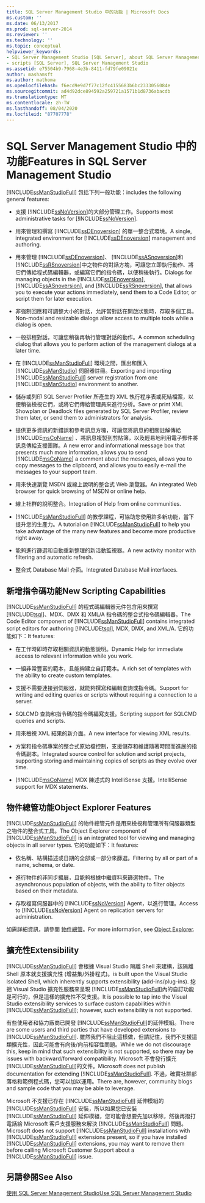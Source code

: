 ```yaml
---
title: SQL Server Management Studio 中的功能 | Microsoft Docs
ms.custom: ''
ms.date: 06/13/2017
ms.prod: sql-server-2014
ms.reviewer: ''
ms.technology: ''
ms.topic: conceptual
helpviewer_keywords:
- SQL Server Management Studio [SQL Server], about SQL Server Management Studio
- scripts [SQL Server], SQL Server Management Studio
ms.assetid: e75504b9-7968-4e3b-8411-fd79fe09021e
author: mashamsft
ms.author: mathoma
ms.openlocfilehash: f6ecd9e9d7f77c12fc4155683b6bc2333056084e
ms.sourcegitcommit: ad4d92dce894592a259721a1571b1d8736abacdb
ms.translationtype: MT
ms.contentlocale: zh-TW
ms.lasthandoff: 08/04/2020
ms.locfileid: "87707778"
---
```

# <a name="features-in-sql-server-management-studio"></a><span data-ttu-id="7b9ea-102">SQL Server Management Studio 中的功能</span><span class="sxs-lookup"><span data-stu-id="7b9ea-102">Features in SQL Server Management Studio</span></span>
  [!INCLUDE[ssManStudioFull](../includes/ssmanstudiofull-md.md)] <span data-ttu-id="7b9ea-103">包括下列一般功能：</span><span class="sxs-lookup"><span data-stu-id="7b9ea-103">includes the following general features:</span></span>  
  
-   <span data-ttu-id="7b9ea-104">支援 [!INCLUDE[ssNoVersion](../includes/ssnoversion-md.md)]的大部分管理工作。</span><span class="sxs-lookup"><span data-stu-id="7b9ea-104">Supports most administrative tasks for [!INCLUDE[ssNoVersion](../includes/ssnoversion-md.md)].</span></span>  
  
-   <span data-ttu-id="7b9ea-105">用來管理和撰寫 [!INCLUDE[ssDEnoversion](../includes/ssdenoversion-md.md)] 的單一整合式環境。</span><span class="sxs-lookup"><span data-stu-id="7b9ea-105">A single, integrated environment for [!INCLUDE[ssDEnoversion](../includes/ssdenoversion-md.md)] management and authoring.</span></span>  
  
-   <span data-ttu-id="7b9ea-106">用來管理 [!INCLUDE[ssDEnoversion](../includes/ssdenoversion-md.md)]、 [!INCLUDE[ssASnoversion](../includes/ssasnoversion-md.md)]和 [!INCLUDE[ssRSnoversion](../includes/ssrsnoversion-md.md)]中之物件的對話方塊，可讓您立即執行動作、將它們傳給程式碼編輯器，或編寫它們的指令碼，以便稍後執行。</span><span class="sxs-lookup"><span data-stu-id="7b9ea-106">Dialogs for managing objects in the [!INCLUDE[ssDEnoversion](../includes/ssdenoversion-md.md)], [!INCLUDE[ssASnoversion](../includes/ssasnoversion-md.md)], and [!INCLUDE[ssRSnoversion](../includes/ssrsnoversion-md.md)], that allows you to execute your actions immediately, send them to a Code Editor, or script them for later execution.</span></span>  
  
-   <span data-ttu-id="7b9ea-107">非強制回應和可調整大小的對話，允許當對話在開啟狀態時，存取多個工具。</span><span class="sxs-lookup"><span data-stu-id="7b9ea-107">Non-modal and resizable dialogs allow access to multiple tools while a dialog is open.</span></span>  
  
-   <span data-ttu-id="7b9ea-108">一般排程對話，可讓您稍後再執行管理對話的動作。</span><span class="sxs-lookup"><span data-stu-id="7b9ea-108">A common scheduling dialog that allows you to perform action of the management dialogs at a later time.</span></span>  
  
-   <span data-ttu-id="7b9ea-109">在 [!INCLUDE[ssManStudioFull](../includes/ssmanstudiofull-md.md)] 環境之間，匯出和匯入 [!INCLUDE[ssManStudio](../includes/ssmanstudio-md.md)] 伺服器註冊。</span><span class="sxs-lookup"><span data-stu-id="7b9ea-109">Exporting and importing [!INCLUDE[ssManStudioFull](../includes/ssmanstudiofull-md.md)] server registration from one [!INCLUDE[ssManStudio](../includes/ssmanstudio-md.md)] environment to another.</span></span>  
  
-   <span data-ttu-id="7b9ea-110">儲存或列印 SQL Server Profiler 所產生的 XML 執行程序表或死結檔案，以便稍後檢視它們，或將它們傳給管理員來進行分析。</span><span class="sxs-lookup"><span data-stu-id="7b9ea-110">Save or print XML Showplan or Deadlock files generated by SQL Server Profiler, review them later, or send them to administrators for analysis.</span></span>  
  
-   <span data-ttu-id="7b9ea-111">提供更多資訊的新錯誤和參考訊息方塊，可讓您將訊息的相關註解傳給 [!INCLUDE[msCoName](../includes/msconame-md.md)] 、將訊息複製到剪貼簿，以及輕易地利用電子郵件將訊息傳給支援團隊。</span><span class="sxs-lookup"><span data-stu-id="7b9ea-111">A new error and informational message box that presents much more information, allows you to send [!INCLUDE[msCoName](../includes/msconame-md.md)] a comment about the messages, allows you to copy messages to the clipboard, and allows you to easily e-mail the messages to your support team.</span></span>  
  
-   <span data-ttu-id="7b9ea-112">用來快速瀏覽 MSDN 或線上說明的整合式 Web 瀏覽器。</span><span class="sxs-lookup"><span data-stu-id="7b9ea-112">An integrated Web browser for quick browsing of MSDN or online help.</span></span>  
  
-   <span data-ttu-id="7b9ea-113">線上社群的說明整合。</span><span class="sxs-lookup"><span data-stu-id="7b9ea-113">Integration of Help from online communities.</span></span>  
  
-   <span data-ttu-id="7b9ea-114">[!INCLUDE[ssManStudioFull](../includes/ssmanstudiofull-md.md)] 的教學課程，可協助您使用許多新功能，當下提升您的生產力。</span><span class="sxs-lookup"><span data-stu-id="7b9ea-114">A tutorial on [!INCLUDE[ssManStudioFull](../includes/ssmanstudiofull-md.md)] to help you take advantage of the many new features and become more productive right away.</span></span>  
  
-   <span data-ttu-id="7b9ea-115">能夠進行篩選和自動重新整理的新活動監視器。</span><span class="sxs-lookup"><span data-stu-id="7b9ea-115">A new activity monitor with filtering and automatic refresh.</span></span>  
  
-   <span data-ttu-id="7b9ea-116">整合式 Database Mail 介面。</span><span class="sxs-lookup"><span data-stu-id="7b9ea-116">Integrated Database Mail interfaces.</span></span>  
  
## <a name="new-scripting-capabilities"></a><span data-ttu-id="7b9ea-117">新增指令碼功能</span><span class="sxs-lookup"><span data-stu-id="7b9ea-117">New Scripting Capabilities</span></span>  
 <span data-ttu-id="7b9ea-118">[!INCLUDE[ssManStudioFull](../includes/ssmanstudiofull-md.md)] 的程式碼編輯器元件包含用來撰寫 [!INCLUDE[tsql](../includes/tsql-md.md)]、MDX、DMX 和 XML/A 指令碼的整合式指令碼編輯器。</span><span class="sxs-lookup"><span data-stu-id="7b9ea-118">The Code Editor component of [!INCLUDE[ssManStudioFull](../includes/ssmanstudiofull-md.md)] contains integrated script editors for authoring [!INCLUDE[tsql](../includes/tsql-md.md)], MDX, DMX, and XML/A.</span></span> <span data-ttu-id="7b9ea-119">它的功能如下：</span><span class="sxs-lookup"><span data-stu-id="7b9ea-119">It features:</span></span>  
  
-   <span data-ttu-id="7b9ea-120">在工作時即時存取相關資訊的動態說明。</span><span class="sxs-lookup"><span data-stu-id="7b9ea-120">Dynamic Help for immediate access to relevant information while you work.</span></span>  
  
-   <span data-ttu-id="7b9ea-121">一組非常豐富的範本，且能夠建立自訂範本。</span><span class="sxs-lookup"><span data-stu-id="7b9ea-121">A rich set of templates with the ability to create custom templates.</span></span>  
  
-   <span data-ttu-id="7b9ea-122">支援不需要連接到伺服器，就能夠撰寫和編輯查詢或指令碼。</span><span class="sxs-lookup"><span data-stu-id="7b9ea-122">Support for writing and editing queries or scripts without requiring a connection to a server.</span></span>  
  
-   <span data-ttu-id="7b9ea-123">SQLCMD 查詢和指令碼的指令碼編寫支援。</span><span class="sxs-lookup"><span data-stu-id="7b9ea-123">Scripting support for SQLCMD queries and scripts.</span></span>  
  
-   <span data-ttu-id="7b9ea-124">用來檢視 XML 結果的新介面。</span><span class="sxs-lookup"><span data-stu-id="7b9ea-124">A new interface for viewing XML results.</span></span>  
  
-   <span data-ttu-id="7b9ea-125">方案和指令碼專案的整合式原始檔控制，支援儲存和維護隨著時間而進展的指令碼副本。</span><span class="sxs-lookup"><span data-stu-id="7b9ea-125">Integrated source control for solution and script projects, supporting storing and maintaining copies of scripts as they evolve over time.</span></span>  
  
-   [!INCLUDE[msCoName](../includes/msconame-md.md)] <span data-ttu-id="7b9ea-126">MDX 陳述式的 IntelliSense 支援。</span><span class="sxs-lookup"><span data-stu-id="7b9ea-126">IntelliSense support for MDX statements.</span></span>  
  
## <a name="object-explorer-features"></a><span data-ttu-id="7b9ea-127">物件總管功能</span><span class="sxs-lookup"><span data-stu-id="7b9ea-127">Object Explorer Features</span></span>  
 <span data-ttu-id="7b9ea-128">[!INCLUDE[ssManStudioFull](../includes/ssmanstudiofull-md.md)] 的物件總管元件是用來檢視和管理所有伺服器類型之物件的整合式工具。</span><span class="sxs-lookup"><span data-stu-id="7b9ea-128">The Object Explorer component of [!INCLUDE[ssManStudioFull](../includes/ssmanstudiofull-md.md)] is an integrated tool for viewing and managing objects in all server types.</span></span> <span data-ttu-id="7b9ea-129">它的功能如下：</span><span class="sxs-lookup"><span data-stu-id="7b9ea-129">It features:</span></span>  
  
-   <span data-ttu-id="7b9ea-130">依名稱、結構描述或日期的全部或一部分來篩選。</span><span class="sxs-lookup"><span data-stu-id="7b9ea-130">Filtering by all or part of a name, schema, or date.</span></span>  
  
-   <span data-ttu-id="7b9ea-131">進行物件的非同步擴展，且能夠根據中繼資料來篩選物件。</span><span class="sxs-lookup"><span data-stu-id="7b9ea-131">The asynchronous population of objects, with the ability to filter objects based on their metadata.</span></span>  
  
-   <span data-ttu-id="7b9ea-132">存取複寫伺服器中的 [!INCLUDE[ssNoVersion](../includes/ssnoversion-md.md)] Agent，以進行管理。</span><span class="sxs-lookup"><span data-stu-id="7b9ea-132">Access to [!INCLUDE[ssNoVersion](../includes/ssnoversion-md.md)] Agent on replication servers for administration.</span></span>  
  
 <span data-ttu-id="7b9ea-133">如需詳細資訊，請參閱 [物件總管](../ssms/object/object-explorer.md)。</span><span class="sxs-lookup"><span data-stu-id="7b9ea-133">For more information, see [Object Explorer](../ssms/object/object-explorer.md).</span></span>  
  
## <a name="extensibility"></a><span data-ttu-id="7b9ea-134">擴充性</span><span class="sxs-lookup"><span data-stu-id="7b9ea-134">Extensibility</span></span>  
 [!INCLUDE[ssManStudioFull](../includes/ssmanstudiofull-md.md)] <span data-ttu-id="7b9ea-135">會根據 Visual Studio 隔離 Shell 來建構，該隔離 Shell 原本就支援擴充性 (增益集/外掛程式)。</span><span class="sxs-lookup"><span data-stu-id="7b9ea-135">is built upon the Visual Studio Isolated Shell, which inherently supports extensibility (add-ins/plug-ins).</span></span> <span data-ttu-id="7b9ea-136">挖掘 Visual Studio 擴充性服務來呈現 [!INCLUDE[ssManStudioFull](../includes/ssmanstudiofull-md.md)]內的自訂功能是可行的，但是這樣的擴充性不受支援。</span><span class="sxs-lookup"><span data-stu-id="7b9ea-136">It is possible to tap into the Visual Studio extensibility services to surface custom capabilities within [!INCLUDE[ssManStudioFull](../includes/ssmanstudiofull-md.md)]; however, such extensibility is not supported.</span></span>  
  
 <span data-ttu-id="7b9ea-137">有些使用者和協力廠商已開發 [!INCLUDE[ssManStudioFull](../includes/ssmanstudiofull-md.md)]的延伸模組。</span><span class="sxs-lookup"><span data-stu-id="7b9ea-137">There are some users and third parties that have developed extensions to [!INCLUDE[ssManStudioFull](../includes/ssmanstudiofull-md.md)].</span></span> <span data-ttu-id="7b9ea-138">雖然我們不阻止這樣做，但請記住，我們不支援這類擴充性，因此可能會有向後/向前相容性問題。</span><span class="sxs-lookup"><span data-stu-id="7b9ea-138">While we do not discourage this, keep in mind that such extensibility is not supported, so there may be issues with backward/forward compatibility.</span></span> <span data-ttu-id="7b9ea-139">Microsoft 不會發行擴充 [!INCLUDE[ssManStudioFull](../includes/ssmanstudiofull-md.md)]的文件。</span><span class="sxs-lookup"><span data-stu-id="7b9ea-139">Microsoft does not publish documentation for extending [!INCLUDE[ssManStudioFull](../includes/ssmanstudiofull-md.md)].</span></span> <span data-ttu-id="7b9ea-140">不過，確實社群部落格和範例程式碼，您可以加以運用。</span><span class="sxs-lookup"><span data-stu-id="7b9ea-140">There are, however, community blogs and sample code that you may be able to leverage.</span></span>  
  
 <span data-ttu-id="7b9ea-141">Microsoft 不支援已存在 [!INCLUDE[ssManStudioFull](../includes/ssmanstudiofull-md.md)] 延伸模組的 [!INCLUDE[ssManStudioFull](../includes/ssmanstudiofull-md.md)] 安裝，所以如果您已安裝 [!INCLUDE[ssManStudioFull](../includes/ssmanstudiofull-md.md)] 延伸模組，您可能會想要先加以移除，然後再撥打電話給 Microsoft 客戶支援服務來解決 [!INCLUDE[ssManStudioFull](../includes/ssmanstudiofull-md.md)] 問題。</span><span class="sxs-lookup"><span data-stu-id="7b9ea-141">Microsoft does not support [!INCLUDE[ssManStudioFull](../includes/ssmanstudiofull-md.md)] installations with [!INCLUDE[ssManStudioFull](../includes/ssmanstudiofull-md.md)] extensions present, so if you have installed [!INCLUDE[ssManStudioFull](../includes/ssmanstudiofull-md.md)] extensions, you may want to remove them before calling Microsoft Customer Support about a [!INCLUDE[ssManStudioFull](../includes/ssmanstudiofull-md.md)] issue.</span></span>  
  
## <a name="see-also"></a><span data-ttu-id="7b9ea-142">另請參閱</span><span class="sxs-lookup"><span data-stu-id="7b9ea-142">See Also</span></span>  
 [<span data-ttu-id="7b9ea-143">使用 SQL Server Management Studio</span><span class="sxs-lookup"><span data-stu-id="7b9ea-143">Use SQL Server Management Studio</span></span>](../database-engine/use-sql-server-management-studio.md)  
  
  

